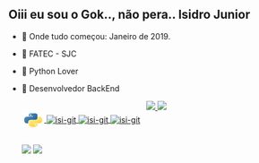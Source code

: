 ## Oiii eu sou o Gok.., não pera.. Isidro Junior
- :pushpin: Onde tudo começou: Janeiro de 2019.
- :school_satchel: FATEC - SJC 
- :snake: Python Lover 
- 🤖 Desenvolvedor BackEnd 

  <div align="center">
    <a href="https://github.com/Isidroantonio">
    <img height="180em" src="https://github-readme-stats.vercel.app/api?username=Isidroantonio&show_icons=true&theme=dark&include_all_commits=true&count_private=true"/>
    <img height="180em" src="https://github-readme-stats.vercel.app/api/top-langs/?username=Isidroantonio&layout=compact&langs_count=7&theme=dark"/>
  </div>
  
  <div>
 
    <img align="center" alt="isi-Python" height="30" width="40" src="https://raw.githubusercontent.com/devicons/devicon/master/icons/python/python-original.svg">
    <img align="center" alt="isi-git" height="60" width="70" src="https://cdn.jsdelivr.net/gh/devicons/devicon/icons/git/git-plain-wordmark.svg" />
    <img align="center" alt="isi-git" height="60" width="70" src="https://cdn.jsdelivr.net/gh/devicons/devicon/icons/mysql/mysql-original-wordmark.svg" />
    <img align="center" alt="isi-git" height="60" width="70" src="https://cdn.jsdelivr.net/gh/devicons/devicon/icons/postgresql/postgresql-original-wordmark.svg" />
                
  </div>       
          
   
  ##
  <div>
    
    <a href="https://www.instagram.com/zidro.zi/" target="_blank"><img src="https://img.shields.io/badge/-Instagram-%23E4405F?style=for-the-badge&logo=instagram&logoColor=white" target="_blank"></a>
    <a href="https://www.linkedin.com/in/isidro-antonio-450567240/" target="_blank"><img src="https://img.shields.io/badge/-LinkedIn-%230077B5?style=for-the-badge&logo=linkedin&logoColor=white" target="_blank"></a>

  
  
 </div>
 
